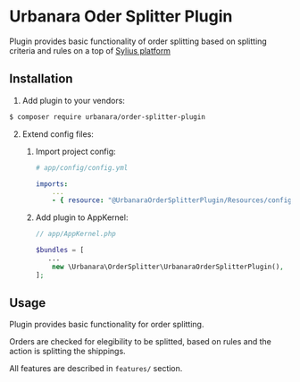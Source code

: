 # Urbanara Oder Splitter Plugin

Plugin provides basic functionality of order splitting based on splitting criteria and rules on a top of [Sylius platform](https://github.com/Sylius/Sylius)

## Installation

1. Add plugin to your vendors:

```bash
$ composer require urbanara/order-splitter-plugin
```

2. Extend config files:

    1. Import project config: 
    
        ```yml
        # app/config/config.yml

        imports:
            ...
            - { resource: "@UrbanaraOrderSplitterPlugin/Resources/config/config.yml" }
        ```

    2. Add plugin to AppKernel: 
    
        ```php
        // app/AppKernel.php

        $bundles = [
           ...
            new \Urbanara\OrderSplitter\UrbanaraOrderSplitterPlugin(),
        ];

        ```

## Usage

Plugin provides basic functionality for order splitting.

Orders are checked for elegibility to be splitted, based on rules and the action is splitting the shippings.

All features are described in `features/` section. 
